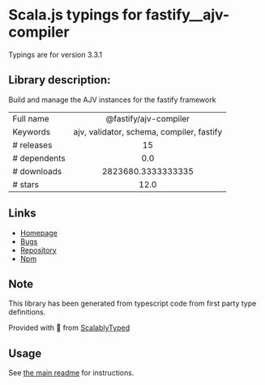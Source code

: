 
# Scala.js typings for fastify__ajv-compiler

Typings are for version 3.3.1

## Library description:
Build and manage the AJV instances for the fastify framework

|                    |                 |
| ------------------ | :-------------: |
| Full name          | @fastify/ajv-compiler |
| Keywords           | ajv, validator, schema, compiler, fastify |
| # releases         | 15 |
| # dependents       | 0.0 |
| # downloads        | 2823680.3333333335 |
| # stars            | 12.0 |

## Links
- [Homepage](https://github.com/fastify/ajv-compiler#readme)
- [Bugs](https://github.com/fastify/ajv-compiler/issues)
- [Repository](https://github.com/fastify/ajv-compiler)
- [Npm](https://www.npmjs.com/package/%40fastify%2Fajv-compiler)
    


## Note
This library has been generated from typescript code from first party type definitions.

Provided with :purple_heart: from [ScalablyTyped](https://github.com/oyvindberg/ScalablyTyped)

## Usage
See [the main readme](../../readme.md) for instructions.


